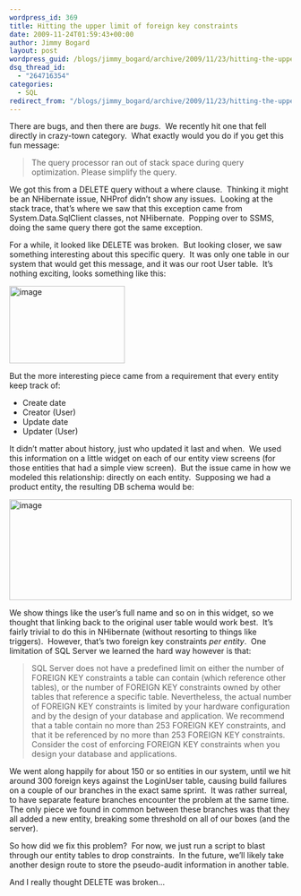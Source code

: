 ```yaml
---
wordpress_id: 369
title: Hitting the upper limit of foreign key constraints
date: 2009-11-24T01:59:43+00:00
author: Jimmy Bogard
layout: post
wordpress_guid: /blogs/jimmy_bogard/archive/2009/11/23/hitting-the-upper-limit-of-foreign-key-constraints.aspx
dsq_thread_id:
  - "264716354"
categories:
  - SQL
redirect_from: "/blogs/jimmy_bogard/archive/2009/11/23/hitting-the-upper-limit-of-foreign-key-constraints.aspx/"
---
```

There are bugs, and then there are _bugs_.&#160; We recently hit one that fell directly in crazy-town category.&#160; What exactly would you do if you get this fun message:

> The query processor ran out of stack space during query optimization. Please simplify the query.

We got this from a DELETE query without a where clause.&#160; Thinking it might be an NHibernate issue, NHProf didn’t show any issues.&#160; Looking at the stack trace, that’s where we saw that this exception came from System.Data.SqlClient classes, not NHibernate.&#160; Popping over to SSMS, doing the same query there got the same exception.

For a while, it looked like DELETE was broken.&#160; But looking closer, we saw something interesting about this specific query.&#160; It was only one table in our system that would get this message, and it was our root User table.&#160; It’s nothing exciting, looks something like this:

[<img style="border-bottom: 0px;border-left: 0px;border-top: 0px;border-right: 0px" border="0" alt="image" src="https://lostechies.com/content/jimmybogard/uploads/2011/03/image_thumb_74453717.png" width="206" height="138" />](https://lostechies.com/content/jimmybogard/uploads/2011/03/image_54965D4F.png) 

But the more interesting piece came from a requirement that every entity keep track of:

  * Create date
  * Creator (User)
  * Update date
  * Updater (User)

It didn’t matter about history, just who updated it last and when.&#160; We used this information on a little widget on each of our entity view screens (for those entities that had a simple view screen).&#160; But the issue came in how we modeled this relationship: directly on each entity.&#160; Supposing we had a product entity, the resulting DB schema would be:

[<img style="border-bottom: 0px;border-left: 0px;border-top: 0px;border-right: 0px" border="0" alt="image" src="https://lostechies.com/content/jimmybogard/uploads/2011/03/image_thumb_659A8B32.png" width="504" height="180" />](https://lostechies.com/content/jimmybogard/uploads/2011/03/image_7AF8409A.png) 

We show things like the user’s full name and so on in this widget, so we thought that linking back to the original user table would work best.&#160; It’s fairly trivial to do this in NHibernate (without resorting to things like triggers).&#160; However, that’s two foreign key constraints _per entity_.&#160; One limitation of SQL Server we learned the hard way however is that:

> SQL Server does not have a predefined limit on either the number of FOREIGN KEY constraints a table can contain (which reference other tables), or the number of FOREIGN KEY constraints owned by other tables that reference a specific table. Nevertheless, the actual number of FOREIGN KEY constraints is limited by your hardware configuration and by the design of your database and application. We recommend that a table contain no more than 253 FOREIGN KEY constraints, and that it be referenced by no more than 253 FOREIGN KEY constraints. Consider the cost of enforcing FOREIGN KEY constraints when you design your database and applications.

We went along happily for about 150 or so entities in our system, until we hit around 300 foreign keys against the LoginUser table, causing build failures on a couple of our branches in the exact same sprint.&#160; It was rather surreal, to have separate feature branches encounter the problem at the same time.&#160; The only piece we found in common between these branches was that they all added a new entity, breaking some threshold on all of our boxes (and the server).

So how did we fix this problem?&#160; For now, we just run a script to blast through our entity tables to drop constraints.&#160; In the future, we’ll likely take another design route to store the pseudo-audit information in another table.

And I really thought DELETE was broken…